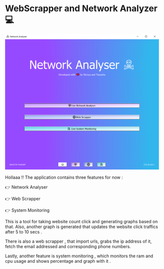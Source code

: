 # WebScrapper and Network Analyzer 💻

<img src="https://github.com/MoonPengu/WebScrapper/blob/main/Capture.PNG"/>

Hollaaa !! The application contains three features for now :

<p>👉 Network Analyser
<p>👉 Web Scrapper
<p>👉 System Monitoring

<p>This is a tool for taking website count click and generating graphs based on that. Also, another graph is generated that updates the website click traffics after 5 to 10 secs . 
<p>There is also a web scrapper , that import urls, grabs the ip address of it, fetch the email addressed and corresponding phone numbers.
<p>Lastly, another feature is system monitoring , which monitors the ram and cpu usage and shows percentage and graph with it .
